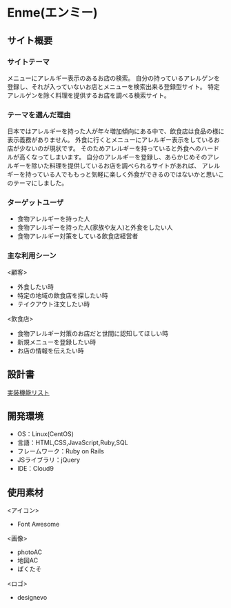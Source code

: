 # Enme(エンミー)

## サイト概要
### サイトテーマ
メニューにアレルギー表示のあるお店の検索。
自分の持っているアレルゲンを登録し、それが入っていないお店とメニューを検索出来る登録型サイト。
特定アレルゲンを除く料理を提供するお店を調べる検索サイト。

### テーマを選んだ理由
日本ではアレルギーを持った人が年々増加傾向にある中で、飲食店は食品の様に表示義務がありません。
外食に行くとメニューにアレルギー表示をしているお店が少ないのが現状です。
そのためアレルギーを持っていると外食へのハードルが高くなってしまいます。
自分のアレルギーを登録し、あらかじめそのアレルギーを除いた料理を提供しているお店を調べられるサイトがあれば、
アレルギーを持っている人でももっと気軽に楽しく外食ができるのではないかと思いこのテーマにしました。


### ターゲットユーザ
* 食物アレルギーを持った人
* 食物アレルギーを持った人(家族や友人)と外食をしたい人
* 食物アレルギー対策をしている飲食店経営者

### 主な利用シーン
<顧客>
* 外食したい時
* 特定の地域の飲食店を探したい時
* テイクアウト注文したい時

<飲食店>
* 食物アレルギー対策のお店だと世間に認知してほしい時
* 新規メニューを登録したい時
* お店の情報を伝えたい時

## 設計書
[実装機能リスト](https://docs.google.com/spreadsheets/d/1c1plTJPb2j6k2-AaX04OWm5qOMwGdbi1InjZtcchCZY/edit?usp=sharing)

## 開発環境
- OS：Linux(CentOS)
- 言語：HTML,CSS,JavaScript,Ruby,SQL
- フレームワーク：Ruby on Rails
- JSライブラリ：jQuery
- IDE：Cloud9

## 使用素材
<アイコン>
* Font Awesome

<画像>
* photoAC
* 地図AC
* ぱくたそ

<ロゴ>
* designevo

